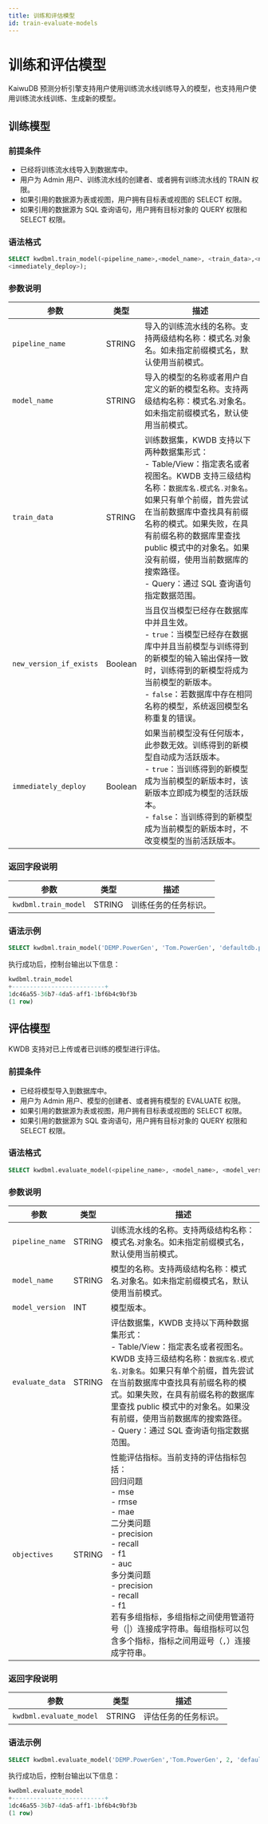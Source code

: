 ```yaml
---
title: 训练和评估模型
id: train-evaluate-models
---
```


# 训练和评估模型

KaiwuDB 预测分析引擎支持用户使用训练流水线训练导入的模型，也支持用户使用训练流水线训练、生成新的模型。

## 训练模型

### 前提条件

- 已经将训练流水线导入到数据库中。
- 用户为 Admin 用户、训练流水线的创建者、或者拥有训练流水线的 TRAIN 权限。
- 如果引用的数据源为表或视图，用户拥有目标表或视图的 SELECT 权限。
- 如果引用的数据源为 SQL 查询语句，用户拥有目标对象的 QUERY 权限和 SELECT 权限。

### 语法格式

```sql
SELECT kwdbml.train_model(<pipeline_name>,<model_name>, <train_data>,<new_version_if_exists>,
<immediately_deploy>);
```

### 参数说明

| 参数                  | 类型    | 描述                                                                                                                                                                                                                                                                                                                                           |
| --------------------- | ------- | ---------------------------------------------------------------------------------------------------------------------------------------------------------------------------------------------------------------------------------------------------------------------------------------------------------------------------------------------- |
| `pipeline_name`         | STRING  | 导入的训练流水线的名称。支持两级结构名称：模式名.对象名。如未指定前缀模式名，默认使用当前模式。                                                                                                                                                                                                                           |
| `model_name`            | STRING  | 导入的模型的名称或者用户自定义的新的模型名称。支持两级结构名称：模式名.对象名。如未指定前缀模式名，默认使用当前模式。                                                                                                                                                                                                      |
| `train_data`            | STRING  | 训练数据集，KWDB 支持以下两种数据集形式：<br >- Table/View：指定表名或者视图名。KWDB 支持三级结构名称：`数据库名.模式名.对象名`。如果只有单个前缀，首先尝试在当前数据库中查找具有前缀名称的模式。如果失败，在具有前缀名称的数据库里查找 public 模式中的对象名。如果没有前缀，使用当前数据库的搜索路径。<br >- Query：通过 SQL 查询语句指定数据范围。 |
| `new_version_if_exists` | Boolean | 当且仅当模型已经存在数据库中并且生效。<br >- `true`：当模型已经存在数据库中并且当前模型与训练得到的新模型的输入输出保持一致时，训练得到的新模型将成为当前模型的新版本。<br >- `false`：若数据库中存在相同名称的模型，系统返回模型名称重复的错误。                                                                                                                        |
| `immediately_deploy`    | Boolean | 如果当前模型没有任何版本，此参数无效。训练得到的新模型自动成为活跃版本。<br >- `true`：当训练得到的新模型成为当前模型的新版本时，该新版本立即成为模型的活跃版本。<br >- `false`：当训练得到的新模型成为当前模型的新版本时，不改变模型的当前活跃版本。                                                                                              |

### 返回字段说明

| 参数               | 类型   | 描述               |
| ------------------ | ------ | ------------------ |
| `kwdbml.train_model` | STRING | 训练任务的任务标识。 |

### 语法示例

```sql
SELECT kwdbml.train_model('DEMP.PowerGen', 'Tom.PowerGen', 'defaultdb.public.power_hist', true, true);
```

执行成功后，控制台输出以下信息：

```sql
kwdbml.train_model
+--------------------------+
1dc46a55-36b7-4da5-aff1-1bf6b4c9bf3b
(1 row)
```

## 评估模型

KWDB 支持对已上传或者已训练的模型进行评估。

### 前提条件

- 已经将模型导入到数据库中。
- 用户为 Admin 用户、模型的创建者、或者拥有模型的 EVALUATE 权限。
- 如果引用的数据源为表或视图，用户拥有目标表或视图的 SELECT 权限。
- 如果引用的数据源为 SQL 查询语句，用户拥有目标对象的 QUERY 权限和 SELECT 权限。

### 语法格式

```sql
SELECT kwdbml.evaluate_model(<pipeline_name>, <model_name>, <model_version>, <evaluate_data>, <objectives>)
```

### 参数说明

| 参数          | 类型    | 描述                                                                                                                                                                                                                                                                                          |
| ------------- | ------- | --------------------------------------------------------------------------------------------------------------------------------------------------------------------------------------------------------------------------------------------------------------------------------------------- |
| `pipeline_name`         | STRING  | 训练流水线的名称。支持两级结构名称：模式名.对象名。如未指定前缀模式名，默认使用当前模式。                                                                                                                                                                                                                           |
| `model_name`            | STRING  | 模型的名称。支持两级结构名称：模式名.对象名。如未指定前缀模式名，默认使用当前模式。                                                                                                                                                                                                      |
| `model_version` | INT    | 模型版本。                                      |
| `evaluate_data`            | STRING  | 评估数据集，KWDB 支持以下两种数据集形式：<br >- Table/View：指定表名或者视图名。KWDB 支持三级结构名称：`数据库名.模式名.对象名`。如果只有单个前缀，首先尝试在当前数据库中查找具有前缀名称的模式。如果失败，在具有前缀名称的数据库里查找 public 模式中的对象名。如果没有前缀，使用当前数据库的搜索路径。<br >- Query：通过 SQL 查询语句指定数据范围。 |
| `objectives`    | STRING  | 性能评估指标。当前支持的评估指标包括：<br >回归问题	<br >- mse	<br >- rmse	<br >- mae <br >二分类问题	<br >- precision <br >- recall <br >- f1 <br >- auc <br >多分类问题	<br >- precision <br >- recall <br >- f1 <br > 若有多组指标，多组指标之间使用管道符号（&#124;）连接成字符串。每组指标可以包含多个指标，指标之间用逗号（`,`）连接成字符串。|

### 返回字段说明

| 参数                  | 类型   | 描述               |
| --------------------- | ------ | ------------------ |
| `kwdbml.evaluate_model` | STRING | 评估任务的任务标识。 |

### 语法示例

```sql
SELECT kwdbml.evaluate_model('DEMP.PowerGen','Tom.PowerGen', 2, 'defaultdb.public.power_aug', 'f1');
```

执行成功后，控制台输出以下信息：

```sql
kwdbml.evaluate_model
+--------------------------+
1dc46a55-36b7-4da5-aff1-1bf6b4c9bf3b
(1 row)
```
